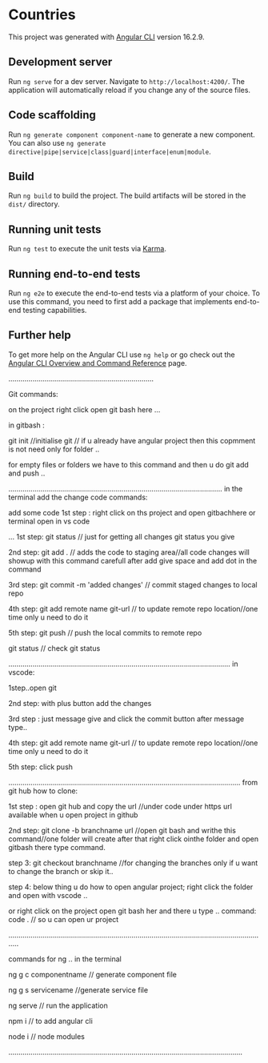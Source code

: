 # Countries

This project was generated with [Angular CLI](https://github.com/angular/angular-cli) version 16.2.9.

## Development server

Run `ng serve` for a dev server. Navigate to `http://localhost:4200/`. The application will automatically reload if you change any of the source files.

## Code scaffolding

Run `ng generate component component-name` to generate a new component. You can also use `ng generate directive|pipe|service|class|guard|interface|enum|module`.

## Build

Run `ng build` to build the project. The build artifacts will be stored in the `dist/` directory.

## Running unit tests

Run `ng test` to execute the unit tests via [Karma](https://karma-runner.github.io).

## Running end-to-end tests

Run `ng e2e` to execute the end-to-end tests via a platform of your choice. To use this command, you need to first add a package that implements end-to-end testing capabilities.

## Further help

To get more help on the Angular CLI use `ng help` or go check out the [Angular CLI Overview and Command Reference](https://angular.io/cli) page.


........................................................................

Git commands:

on the project right click open git bash here
...


 in gitbash :
  
git init  //initialise git // if u already have angular project then this copmment is not need only for folder ..

for empty files or folders we have to this command 
and then u do git add and push ..

..........................................................................................................
in the  terminal add the change code commands:

add some code
 1st step : right click on ths project and open gitbachhere or terminal open in vs code

 ... 1st step: git status // just for getting all changes git status you give 
 
 2nd step:  git add . // adds the code to staging area//all code changes will showup with this command  carefull after add give space and add dot in the command

 3rd step: git commit -m 'added changes' // commit staged changes to local repo
 
 4th step: git add remote name git-url // to update remote repo location//one time only u need to do it
 
5th step: git push // push the local commits to remote repo


git status // check git status

..............................................................................................................
in vscode:

1step..open git

2nd step: with plus button add the changes

3rd step :  just message give and click the commit button after message type..

4th step: git add remote name git-url // to update remote repo location//one time only u need to do it

5th step: click push 

...................................................................................................................
from git hub how to clone:

1st step : open git hub and copy the url //under code under https url available  when u open project in github


2nd step: git clone -b branchname url  //open git bash  and writhe this command//one folder will create after that right click ointhe folder and open gitbash there type command. 

step 3: git checkout branchname //for changing the branches only if u want to change the branch or skip it..

step 4: below thing u do 
how to open angular project;
right click the folder and open with vscode ..

or right click on the project open git bash her and there u type .. command: code . // so  u can open ur project

.................................................................................................................................

commands for ng .. in the terminal 

ng g c componentname // generate component file

ng g s servicename //generate service file

ng serve // run the application

 npm i // to add angular cli

 node i  // node modules 


....................................................................................................................

  
